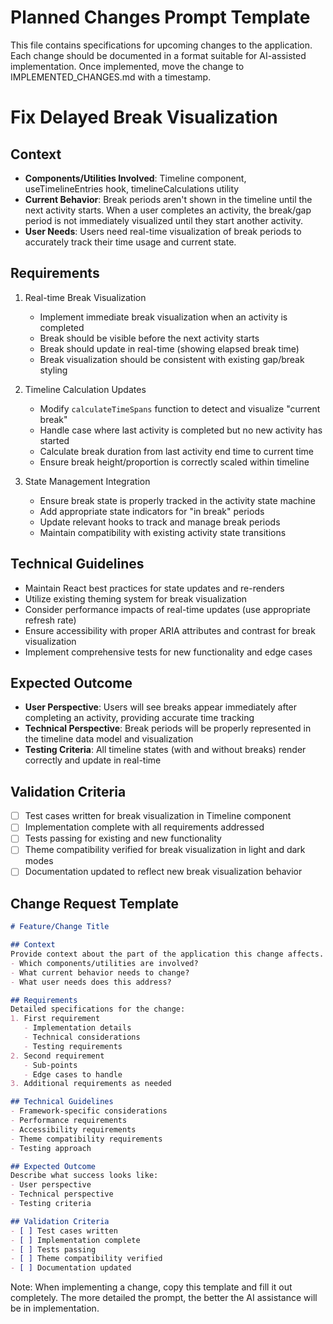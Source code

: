 # Planned Changes Prompt Template
This file contains specifications for upcoming changes to the application. Each change should be documented in a format suitable for AI-assisted implementation. Once implemented, move the change to IMPLEMENTED_CHANGES.md with a timestamp.

# Fix Delayed Break Visualization

## Context
- **Components/Utilities Involved**: Timeline component, useTimelineEntries hook, timelineCalculations utility
- **Current Behavior**: Break periods aren't shown in the timeline until the next activity starts. When a user completes an activity, the break/gap period is not immediately visualized until they start another activity.
- **User Needs**: Users need real-time visualization of break periods to accurately track their time usage and current state.

## Requirements
1. Real-time Break Visualization
   - Implement immediate break visualization when an activity is completed
   - Break should be visible before the next activity starts
   - Break should update in real-time (showing elapsed break time)
   - Break visualization should be consistent with existing gap/break styling

2. Timeline Calculation Updates
   - Modify `calculateTimeSpans` function to detect and visualize "current break"
   - Handle case where last activity is completed but no new activity has started
   - Calculate break duration from last activity end time to current time
   - Ensure break height/proportion is correctly scaled within timeline

3. State Management Integration
   - Ensure break state is properly tracked in the activity state machine
   - Add appropriate state indicators for "in break" periods
   - Update relevant hooks to track and manage break periods
   - Maintain compatibility with existing activity state transitions

## Technical Guidelines
- Maintain React best practices for state updates and re-renders
- Utilize existing theming system for break visualization
- Consider performance impacts of real-time updates (use appropriate refresh rate)
- Ensure accessibility with proper ARIA attributes and contrast for break visualization
- Implement comprehensive tests for new functionality and edge cases

## Expected Outcome
- **User Perspective**: Users will see breaks appear immediately after completing an activity, providing accurate time tracking
- **Technical Perspective**: Break periods will be properly represented in the timeline data model and visualization
- **Testing Criteria**: All timeline states (with and without breaks) render correctly and update in real-time

## Validation Criteria
- [ ] Test cases written for break visualization in Timeline component
- [ ] Implementation complete with all requirements addressed
- [ ] Tests passing for existing and new functionality
- [ ] Theme compatibility verified for break visualization in light and dark modes
- [ ] Documentation updated to reflect new break visualization behavior

## Change Request Template
```markdown
# Feature/Change Title

## Context
Provide context about the part of the application this change affects.
- Which components/utilities are involved?
- What current behavior needs to change?
- What user needs does this address?

## Requirements
Detailed specifications for the change:
1. First requirement
   - Implementation details
   - Technical considerations
   - Testing requirements
2. Second requirement
   - Sub-points
   - Edge cases to handle
3. Additional requirements as needed

## Technical Guidelines
- Framework-specific considerations
- Performance requirements
- Accessibility requirements
- Theme compatibility requirements
- Testing approach

## Expected Outcome
Describe what success looks like:
- User perspective
- Technical perspective
- Testing criteria

## Validation Criteria
- [ ] Test cases written
- [ ] Implementation complete
- [ ] Tests passing
- [ ] Theme compatibility verified
- [ ] Documentation updated
```

Note: When implementing a change, copy this template and fill it out completely. The more detailed the prompt, the better the AI assistance will be in implementation.
